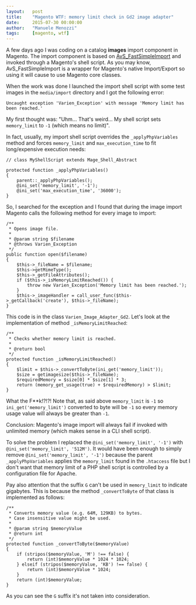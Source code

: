 ```yaml
---
layout:   post
title:    "Magento WTF: memory limit check in Gd2 image adapter"
date:     2015-07-30 00:00:00
author:   "Manuele Menozzi"
tags:     [magento, wtf]
---
```


A few days ago I was coding on a catalog **images** import component in Magento. The import component is based on [AvS_FastSimpleImport](http://avstudnitz.github.io/AvS_FastSimpleImport/) and invoked through a Magento's shell script. As you may know, AvS_FastSimpleImport is a wrapper for Magento's native Import/Export so using it will cause to use Magento core classes.

When the work was done I launched the import shell script with some test images in the `media/import` directory and I got the following error:

	Uncaught exception 'Varien_Exception' with message 'Memory limit has been reached.'

My first thought was: "Uhm... That's weird... My shell script sets `memory_limit` to `-1` (which means no limit)".

In fact, usually, my import shell script overrides the `_applyPhpVariables` method and forces `memory_limit` and `max_execution_time` to fit long/expensive execution needs:

	// class MyShellScript extends Mage_Shell_Abstract
	
	protected function _applyPhpVariables()
    {
        parent::_applyPhpVariables();
        @ini_set('memory_limit', '-1');
        @ini_set('max_execution_time', '36000');
    }

So, I searched for the exception and I found that during the image import Magento calls the following method for every image to import:
	
	/**
     * Opens image file.
     *
     * @param string $filename
     * @throws Varien_Exception
     */
    public function open($filename)
    {
        $this->_fileName = $filename;
        $this->getMimeType();
        $this->_getFileAttributes();
        if ($this->_isMemoryLimitReached()) {
            throw new Varien_Exception('Memory limit has been reached.');
        }
        $this->_imageHandler = call_user_func($this->_getCallback('create'), $this->_fileName);
    }
    
This code is in the class `Varien_Image_Adapter_Gd2`. Let's look at the implementation of method `_isMemoryLimitReached`:

	/**
     * Checks whether memory limit is reached.
     *
     * @return bool
     */
    protected function _isMemoryLimitReached()
    {
        $limit = $this->_convertToByte(ini_get('memory_limit'));
        $size = getimagesize($this->_fileName);
        $requiredMemory = $size[0] * $size[1] * 3;
        return (memory_get_usage(true) + $requiredMemory) > $limit;
    }
    
What the F**k!?!?! Note that, as said above `memory_limit` is `-1` so `ini_get('memory_limit')` converted to byte will be `-1` so every memory usage value will always be greater than `-1`.

Conclusion: Magento's image import will always fail if invoked with unlimited memory (which makes sense in a CLI shell script).

To solve the problem I replaced the `@ini_set('memory_limit', '-1')` with `@ini_set('memory_limit', '512M')`. It would have been enough to simply remove `@ini_set('memory_limit', '-1')` because the parent `_applyPhpVariables` applies the `memory_limit` found in the `.htaccess` file but I don't want that memory limit of a PHP shell script is controlled by a configuration file for Apache.

Pay also attention that the suffix `G` can't be used in `memory_limit` to indicate gigabytes. This is because the method `_convertToByte` of that class is implemented as follows:

	/**
     * Converts memory value (e.g. 64M, 129KB) to bytes.
     * Case insensitive value might be used.
     *
     * @param string $memoryValue
     * @return int
     */
    protected function _convertToByte($memoryValue)
    {
        if (stripos($memoryValue, 'M') !== false) {
            return (int)$memoryValue * 1024 * 1024;
        } elseif (stripos($memoryValue, 'KB') !== false) {
            return (int)$memoryValue * 1024;
        }
        return (int)$memoryValue;
    }
    
As you can see the `G` suffix it's not taken into consideration.

	
